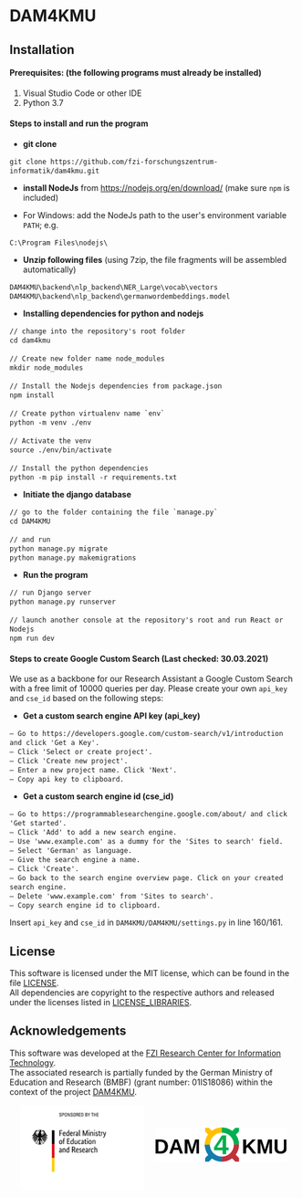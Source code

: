 # DAM4KMU

## Installation

#### Prerequisites: (the following programs must already be installed)
1. Visual Studio Code or other IDE
2. Python 3.7

#### Steps to install and run the program
- **git clone**
```
git clone https://github.com/fzi-forschungszentrum-informatik/dam4kmu.git
```

- **install NodeJs** from https://nodejs.org/en/download/ (make sure `npm` is included)

- For Windows: add the NodeJs path to the user's environment variable `PATH`; e.g.
```
C:\Program Files\nodejs\
```
- **Unzip following files** (using 7zip, the file fragments will be assembled automatically)

```
DAM4KMU\backend\nlp_backend\NER_Large\vocab\vectors
DAM4KMU\backend\nlp_backend\germanwordembeddings.model
```

- **Installing dependencies for python and nodejs**

```
// change into the repository's root folder
cd dam4kmu

// Create new folder name node_modules
mkdir node_modules

// Install the Nodejs dependencies from package.json
npm install

// Create python virtualenv name `env`
python -m venv ./env

// Activate the venv
source ./env/bin/activate

// Install the python dependencies
python -m pip install -r requirements.txt
```

- **Initiate the django database**
```
// go to the folder containing the file `manage.py`
cd DAM4KMU

// and run
python manage.py migrate
python manage.py makemigrations
```

- **Run the program**
```
// run Django server
python manage.py runserver

// launch another console at the repository's root and run React or Nodejs
npm run dev
```

#### Steps to create Google Custom Search (Last checked: 30.03.2021)
We use as a backbone for our Research Assistant a Google Custom Search with a free limit of 10000 queries per day.
Please create your own `api_key` and `cse_id` based on the following steps:
- **Get a custom search engine API key (api_key)**
```
– Go to https://developers.google.com/custom-search/v1/introduction and click 'Get a Key'.
– Click 'Select or create project'.
– Click 'Create new project'.
– Enter a new project name. Click 'Next'.
– Copy api key to clipboard.
```

- **Get a custom search engine id (cse_id)**
```
– Go to https://programmablesearchengine.google.com/about/ and click 'Get started'.
– Click 'Add' to add a new search engine.
– Use 'www.example.com' as a dummy for the 'Sites to search' field.
– Select 'German' as language.
– Give the search engine a name.
– Click 'Create'.
– Go back to the search engine overview page. Click on your created search engine.
– Delete 'www.example.com' from 'Sites to search'.
– Copy search engine id to clipboard.
```

Insert `api_key` and `cse_id` in `DAM4KMU/DAM4KMU/settings.py` in line 160/161.

## License
This software is licensed under the MIT license, which can be found in the file [LICENSE](LICENSE).<br>
All dependencies are copyright to the respective authors and released under the licenses listed in [LICENSE_LIBRARIES](LICENSE_LIBRARIES).

## Acknowledgements
This software was developed at the [FZI Research Center for Information Technology](https://www.fzi.de).<br>
The associated research is partially funded by the German Ministry of Education and Research (BMBF) (grant number: 01IS18086) within the context of the project [DAM4KMU](https://dam4kmu.de/).<br>
<div style="display: flex; align-content: center; justify-content: center; flex-direction: row;">
    <img src="img/BMBF.jpg" alt="BMBF Logo" height="150" style="padding-right: 20px">
    <img src="img/DAM4KMU_Logo.svg" alt="DAM4KMU Logo" height="60" style="padding-top: 40px">
</div>
